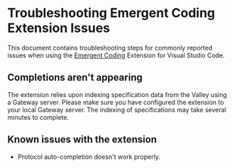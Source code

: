 # Troubleshooting Emergent Coding Extension Issues
This document contains troubleshooting steps for commonly reported issues when using the [Emergent Coding](https://github.com/aptissio/vscode-ec-language-extension) Extension for Visual Studio Code.

## Completions aren't appearing
The extension relies upon indexing specification data from the Valley using a Gateway server. Please make sure you have configured the extension to your local Gateway server. The indexing of specifications may take several minutes to complete.

## Known issues with the extension
- Protocol auto-completion doesn't work properly.